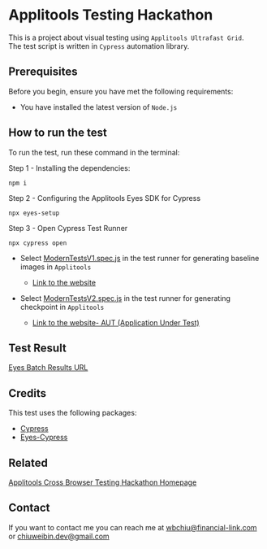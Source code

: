 # Applitools Testing Hackathon

This is a project about visual testing using `Applitools Ultrafast Grid`.
<br>The test script is written in `Cypress` automation library.

## Prerequisites

Before you begin, ensure you have met the following requirements:

- You have installed the latest version of `Node.js`

## How to run the test

To run the test, run these command in the terminal:

Step 1 - Installing the dependencies:

```
npm i
```

Step 2 - Configuring the Applitools Eyes SDK for Cypress

```
npx eyes-setup
```

Step 3 - Open Cypress Test Runner

```
npx cypress open
```

- Select [ModernTestsV1.spec.js](https://github.com/ChiuWeiBin/Applitools-Testing-Hackathon/blob/master/cypress/integration/ModernTestsV1.spec.js) in the test runner for generating baseline images in `Applitools`

  - [Link to the website](https://demo.applitools.com/gridHackathonV1.html)

- Select [ModernTestsV2.spec.js](https://github.com/ChiuWeiBin/Applitools-Testing-Hackathon/blob/master/cypress/integration/ModernTestsV2.spec.js) in the test runner for generating checkpoint in `Applitools`
  - [Link to the website- AUT (Application Under Test)](https://demo.applitools.com/gridHackathonV2.html)

## Test Result

[Eyes Batch Results URL](https://eyes.applitools.com/app/test-results/00000251808435681711?accountId=3iKH871PoUG0uwPaUaWWNw~~&display=gallery&top=00000251808435681711%283%29)

## Credits

This test uses the following packages:

- [Cypress](https://www.npmjs.com/package/cypress)
- [Eyes-Cypress](https://www.npmjs.com/package/@applitools/eyes-cypress)

## Related

[Applitools Cross Browser Testing Hackathon Homepage](https://applitools.com/cross-browser-testing-hackathon-v20-1-instructions/?utm_campaign=Ultrafast-Cross-Browser-Testing-Hackathon)

## Contact

If you want to contact me you can reach me at <wbchiu@financial-link.com> or <chiuweibin.dev@gmail.com>
